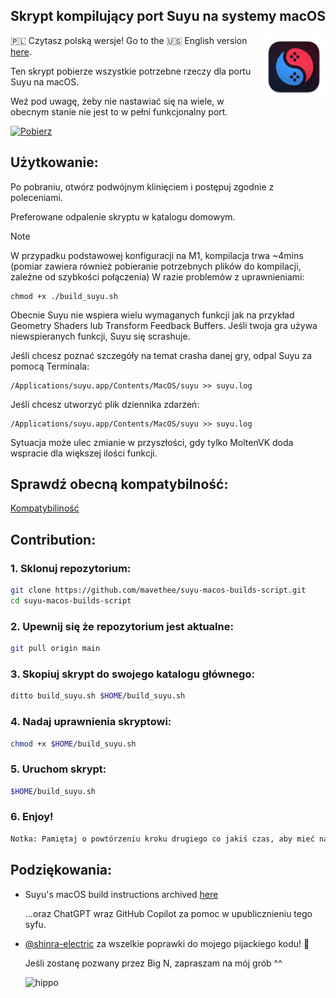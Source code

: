 ## Skrypt kompilujący port Suyu na systemy macOS

<img src="./assets/icons/suyu.png" width="20%" height="20%" align="right"/> 

🇵🇱 Czytasz polską wersje! Go to the 🇺🇸 English version [here](README.md).

Ten skrypt pobierze wszystkie potrzebne rzeczy dla portu Suyu na macOS.

Weź pod uwagę, żeby nie nastawiać się na wiele, w obecnym stanie nie jest to w pełni funkcjonalny port. 

[![Pobierz](https://img.shields.io/badge/Download-v0.0.9-brightgreen)](https://github.com/mavethee/suyu-macos-builds-script/releases/download/0.0.9/build_suyu.sh)

## Użytkowanie:

Po pobraniu, otwórz podwójnym klinięciem i postępuj zgodnie z poleceniami.

Preferowane odpalenie skryptu w katalogu domowym.

> [!NOTE]
> W przypadku podstawowej konfiguracji na M1, kompilacja trwa ~4mins (pomiar zawiera również pobieranie potrzebnych plików do kompilacji, zależne od szybkości połączenia)
> W razie problemów z uprawnieniami:
> ```
> chmod +x ./build_suyu.sh
> ```
>
> Obecnie Suyu nie wspiera wielu wymaganych funkcji jak na przykład Geometry Shaders lub Transform Feedback Buffers.
> Jeśli twoja gra używa niewspieranych funkcji, Suyu się scrashuje.
>
> Jeśli chcesz poznać szczegóły na temat crasha danej gry, odpal Suyu za pomocą Terminala:
>
> ```
> /Applications/suyu.app/Contents/MacOS/suyu >> suyu.log
> ```
>
> Jeśli chcesz utworzyć plik dziennika zdarzeń:
> ```
> /Applications/suyu.app/Contents/MacOS/suyu >> suyu.log
> ```
>
> Sytuacja może ulec zmianie w przyszłości, gdy tylko MoltenVK doda wspracie dla większej ilości funkcji.

## Sprawdź obecną kompatybilność:

[Kompatybiliność](./assets/compatibility/compatibility_pl_PL.md)

## Contribution:

### 1. Sklonuj repozytorium:

```sh
git clone https://github.com/mavethee/suyu-macos-builds-script.git
cd suyu-macos-builds-script
```

### 2. Upewnij się że repozytorium jest aktualne:

```sh
git pull origin main
```

### 3. Skopiuj skrypt do swojego katalogu głównego:

```sh
ditto build_suyu.sh $HOME/build_suyu.sh
```

### 4. Nadaj uprawnienia skryptowi:

```sh
chmod +x $HOME/build_suyu.sh
```

### 5. Uruchom skrypt:

```sh
$HOME/build_suyu.sh
```

### 6. Enjoy!

```sh
Notka: Pamiętaj o powtórzeniu kroku drugiego co jakiś czas, aby mieć najaktualniejszy skrypt.
```

## Podziękowania:

-   Suyu's macOS build instructions archived [here](https://web.archive.org/web/20240113191459/https://yuzu-emu.org/wiki/building-for-macos/)

    ...oraz ChatGPT wraz GitHub Copilot za pomoc w upublicznieniu tego syfu.

-   [@shinra-electric](https://github.com/shinra-electric) za wszelkie poprawki do mojego pijackiego kodu! 🍻

    Jeśli zostanę pozwany przez Big N, zapraszam na mój grób ^^

    ![hippo](https://media.tenor.com/uH3ibKuHMSQAAAAC/anime-citrus.gif)
